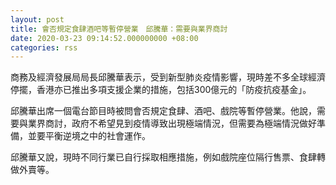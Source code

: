 ```yaml
---
layout: post
title: 會否規定食肆酒吧等暫停營業　邱騰華：需要與業界商討
date: 2020-03-23 09:14:52.000000000 +08:00
categories: rss
---
```


商務及經濟發展局局長邱騰華表示，受到新型肺炎疫情影響，現時差不多全球經濟停擺，香港亦已推出多項支援企業的措施，包括300億元的「防疫抗疫基金」。

邱騰華出席一個電台節目時被問會否規定食肆、酒吧、戲院等暫停營業。他說，需要與業界商討，政府不希望見到疫情導致出現極端情況，但需要為極端情況做好準備，並要平衡逆境之中的社會運作。

邱騰華又說，現時不同行業已自行採取相應措施，例如戲院座位隔行售票、食肆轉做外賣等。
